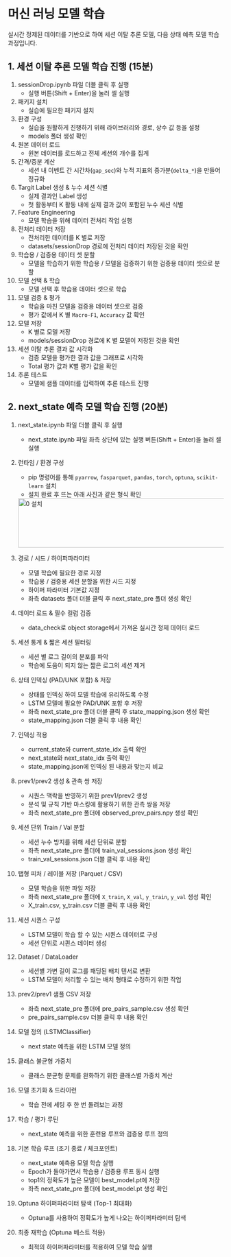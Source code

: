 # 머신 러닝 모델 학습

실시간 정제된 데이터를 기반으로 하여 세션 이탈 추론 모델, 다음 상태 예측 모델 학습 과정입니다.

## 1. 세션 이탈 추론 모델 학습 진행 (15분)

1. sessionDrop.ipynb 파일 더블 클릭 후 실행
    - 실행 버튼(Shift + Enter)을 눌러 셀 실행
2. 패키지 설치
    - 실습에 필요한 패키지 설치
3. 환경 구성
    - 실습을 원활하게 진행하기 위해 라이브러리와 경로, 상수 값 등을 설정
    - models 폴더 생성 확인
4. 원본 데이터 로드
    - 원본 데이터를 로드하고 전체 세션의 개수를 집계
5. 간격/증분 계산
    - 세션 내 이벤트 간 시간차(`gap_sec`)와 누적 지표의 증가분(`delta_*`)을 만들어 정규화
6. Targit Label 생성 & 누수 세션 식별
    - 실제 결과인 Label 생성
    - 첫 활동부터 K 활동 내에 실제 결과 값이 포함된 누수 세션 식별
7. Feature Engineering
    - 모델 학습을 위해 데이터 전처리 작업 실행
8. 전처리 데이터 저장
    - 전처리한 데이터를 K 별로 저장
    - datasets/sessionDrop 경로에 전처리 데이터 저장된 것을 확인
9. 학습용 / 검증용 데이터 셋 분할
    - 모델을 학습하기 위한 학습용 / 모델을 검증하기 위한 검증용 데이터 셋으로 분할
10. 모델 선택 & 학습
    - 모델 선택 후 학습용 데이터 셋으로 학습
11. 모델 검증 & 평가
    - 학습을 마친 모델을 검증용 데이터 셋으로 검증
    - 평가 값에서 K 별 `Macro-F1`, `Accuracy` 값 확인
12. 모델 저장
    - K 별로 모델 저장
    - models/sessionDrop 경로에 K 별 모델이 저장된 것을 확인
13. 세션 이탈 추론 결과 값 시각화
    - 검증 모델을 평가한 결과 값을 그래프로 시각화
    - Total 평가 값과 K별 평가 값을 확인
14. 추론 테스트
    - 모델에 샘플 데이터를 입력하여 추론 테스트 진행


## 2. next_state 예측 모델 학습 진행 (20분)

1. next_state.ipynb 파일 더블 클릭 후 실행

    - next_state.ipynb 파일 좌측 상단에 있는 실행 버튼(Shift + Enter)을 눌러 셀 실행

2. 런타임 / 환경 구성

    - pip 명령어를 통해 `pyarrow`, `fasparquet`, `pandas`, `torch`, `optuna`, `scikit-learn` 설치
    - 설치 완료 후 뜨는 아래 사진과 같은 형식 확인

    <img width="1359" height="115" alt="0 설치" src="https://github.com/user-attachments/assets/c3c0e4b8-112c-4218-b089-5c8ae3bf9813" />

3. 경로 / 시드 / 하이퍼파라미터

    - 모델 학습에 필요한 경로 지정
    - 학습용 / 검증용 세션 분할을 위한 시드 지정
    - 하이퍼 파라미터 기본값 지정
    - 좌측 datasets 폴더 더블 클릭 후 next_state_pre 폴더 생성 확인

4. 데이터 로드 & 필수 컬럼 검증

    - data_check로 object storage에서 가져온 실시간 정제 데이터 로드

5. 세션 통계 & 짧은 세션 필터링

    - 세션 별 로그 길이의 분포를 파악
    - 학습에 도움이 되지 않는 짧은 로그의 세션 제거

6. 상태 인덱싱 (PAD/UNK 포함) & 저장

    - 상태를 인덱싱 하여 모델 학습에 유리하도록 수정
    - LSTM 모델에 필요한 PAD/UNK 포함 후 저장
    - 좌측 next_state_pre 폴더 더블 클릭 후 state_mapping.json 생성 확인
    - state_mapping.json 더블 클릭 후 내용 확인

7. 인덱싱 적용

    - current_state와 current_state_idx 출력 확인
    - next_state와 next_state_idx 출력 확인
    - state_mapping.json에 인덱싱 된 내용과 맞는지 비교

8. prev1/prev2 생성 & 관측 쌍 저장

    - 시퀀스 맥락을 반영하기 위한 prev1/prev2 생성
    - 분석 및 규칙 기반 마스킹에 활용하기 위한 관측 쌍을 저장
    - 좌측 next_state_pre 폴더에 observed_prev_pairs.npy 생성 확인

9. 세션 단위 Train / Val 분할

    - 세션 누수 방지를 위해 세션 단위로 분할
    - 좌측 next_state_pre 폴더에 train_val_sessions.json 생성 확인
    - train_val_sessions.json 더블 클릭 후 내용 확인

10. 탭형 피처 / 레이블 저장 (Parquet / CSV)

    - 모델 학습을 위한 파일 저장
    - 좌측 next_state_pre 폴더에 `X_train`, `X_val`, `y_train`, `y_val` 생성 확인
    - X_train.csv, y_train.csv 더블 클릭 후 내용 확인

11. 세션 시퀀스 구성

    - LSTM 모델이 학습 할 수 있는 시퀸스 데이터로 구성
    - 세션 단위로 시퀸스 데이터 생성

12. Dataset / DataLoader

    - 세션별 가변 길이 로그를 패딩된 배치 텐서로 변환
    - LSTM 모델이 처리할 수 있는 배치 형태로 수정하기 위한 작업

13. prev2/prev1 샘플 CSV 저장

    - 좌측 next_state_pre 폴더에 pre_pairs_sample.csv 생성 확인
    - pre_pairs_sample.csv 더블 클릭 후 내용 확인

14. 모델 정의 (LSTMClassifier)

    - next state 예측을 위한 LSTM 모델 정의

15. 클래스 불균형 가중치

    - 클래스 분균형 문제를 완화하기 위한 클래스별 가중치 계산

16. 모델 초기화 & 드라이런

    - 학습 전에 세팅 후 한 번 돌려보는 과정

17. 학습 / 평가 루틴

    - next_state 예측을 위한 훈련용 루프와 검증용 루프 정의

18. 기본 학습 루프 (조기 종료 / 체크포인트)

    - next_state 예측용 모델 학습 실행
    - Epoch가 돌아가면서 학습용 / 검증용 루프 동시 실행
    - top1의 정확도가 높은 모델이 best_model.pt에 저장
    - 좌측 next_state_pre 폴더에 best_model.pt 생성 확인

19. Optuna 하이퍼파라미터 탐색 (Top-1 최대화)

    - Optuna를 사용하여 정확도가 높게 나오는 하이퍼파라미터 탐색

20. 최종 재학습 (Optuna 베스트 적용)

    - 최적의 하이퍼파라미터를 적용하여 모델 학습 실행

